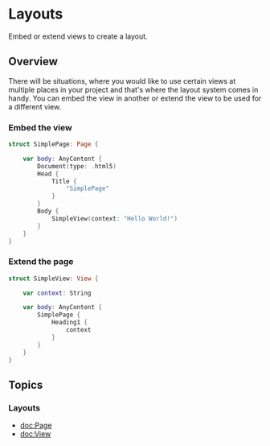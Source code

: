 # Layouts

Embed or extend views to create a layout.


## Overview

There will be situations, where you would like to use certain views at multiple places in your project and that's where the layout system comes in handy. You can embed the view in another or extend the view to be used for a different view.

### Embed the view

```swift
struct SimplePage: Page {

    var body: AnyContent {
        Document(type: .html5)
        Head {
            Title {
                "SimplePage"
            }
        }
        Body {
            SimpleView(context: "Hello World!")
        }
    }
}
```

### Extend the page

```swift
struct SimpleView: View {

    var context: String

    var body: AnyContent {
        SimplePage {
            Heading1 {
                context
            }
        }
    }
}
```

## Topics

### Layouts

- <doc:Page>
- <doc:View>
